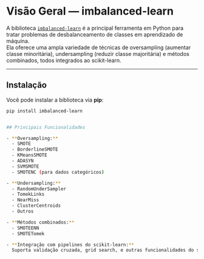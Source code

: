 # Visão Geral — imbalanced-learn

A biblioteca [`imbalanced-learn`](https://imbalanced-learn.org/stable/) é a principal ferramenta em Python para tratar problemas de desbalanceamento de classes em aprendizado de máquina.  
Ela oferece uma ampla variedade de técnicas de oversampling (aumentar classe minoritária), undersampling (reduzir classe majoritária) e métodos combinados, todos integrados ao scikit-learn.

---

## Instalação

Você pode instalar a biblioteca via **pip**:
```bash
pip install imbalanced-learn


## Principais Funcionalidades

- **Oversampling:**  
  - SMOTE  
  - BorderlineSMOTE  
  - KMeansSMOTE  
  - ADASYN  
  - SVMSMOTE  
  - SMOTENC (para dados categóricos)

- **Undersampling:**  
  - RandomUnderSampler  
  - TomekLinks  
  - NearMiss  
  - ClusterCentroids  
  - Outros

- **Métodos combinados:**  
  - SMOTEENN  
  - SMOTETomek

- **Integração com pipelines do scikit-learn:**  
  Suporta validação cruzada, grid search, e outras funcionalidades do scikit-learn.
